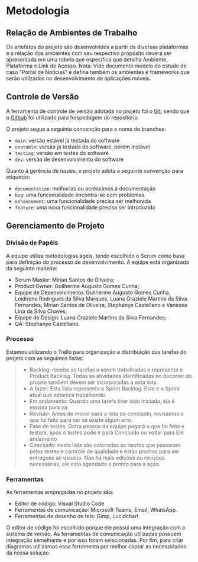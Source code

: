 
# Metodologia


## Relação de Ambientes de Trabalho

Os artefatos do projeto são desenvolvidos a partir de diversas plataformas e a relação dos ambientes com seu respectivo propósito deverá ser apresentada em uma tabela que especifica que detalha Ambiente, Plataforma e Link de Acesso. 
Nota: Vide documento modelo do estudo de caso "Portal de Notícias" e defina também os ambientes e frameworks que serão utilizados no desenvolvimento de aplicações móveis.

## Controle de Versão

A ferramenta de controle de versão adotada no projeto foi o
[Git](https://git-scm.com/), sendo que o [Github](https://github.com)
foi utilizado para hospedagem do repositório.

O projeto segue a seguinte convenção para o nome de branches:

- `main`: versão estável já testada do software
- `unstable`: versão já testada do software, porém instável
- `testing`: versão em testes do software
- `dev`: versão de desenvolvimento do software

Quanto à gerência de issues, o projeto adota a seguinte convenção para
etiquetas:

- `documentation`: melhorias ou acréscimos à documentação
- `bug`: uma funcionalidade encontra-se com problemas
- `enhancement`: uma funcionalidade precisa ser melhorada
- `feature`: uma nova funcionalidade precisa ser introduzida



## Gerenciamento de Projeto

### Divisão de Papéis

A equipe utiliza metodologias ágeis, tendo escolhido o Scrum como base para definição do processo de desenvolvimento. A equipe está organizada da seguinte maneira:
- Scrum Master: Mirian Santos de Oliveira;
- Product Owner: Guilherme Augusto Gomes Cunha;
- Equipe de Desenvolvimento: Guilherme Augusto Gomes Cunha, Leidirene Rodrigues da Silva Marques, Luana Graziele Martins da Silva Fernandes, Mirian Santos de Oliveira, Stephanye Castellano e Vanessa Lina da Silva Chaves;
- Equipe de Design: Luana Graziele Martins da Silva Fernandes;
- QA: Stephanye Castellano.


### Processo

Estamos utilizando o Trello para  organização  e  distribuição  das  tarefas  do  projeto com as seguintes listas:
> - Backlog: recebe as tarefas a serem trabalhadas e representa o Product Backlog. Todas as atividades identificadas no decorrer do projeto também devem ser incorporadas a esta lista.
> - A fazer: Esta lista representa o Sprint Backlog. Este é o Sprint atual que estamos trabalhando.
> - Em andamento: Quando uma tarefa tiver sido iniciada, ela é movida para cá. 
> - Revisão: Antes de mover para a lista de concluído, revisamos o que foi feito para ver se existe algum erro.
> - Fase de testes: Outra pessoa da equipe pegará o que foi feito e testará, após o testes pode ir para Concluído ou voltar para Em andamento
> - Concluído: nesta lista são colocadas as tarefas que passaram pelos testes e controle de qualidade e estão prontos para ser entregues ao usuário. Não há mais edições ou revisões necessárias, ele está agendado e pronto para a ação.


### Ferramentas

As ferramentas empregadas no projeto são:

- Editor de código: Visual Studio Code
- Ferramentas de comunicação: Microsoft Teams, Email, WhatsApp.
- Ferramentas de desenho de tela: Gimp, Lucidchart

O editor de código foi escolhido porque ele possui uma integração com o sistema de versão. As ferramentas de comunicação utilizadas possuem integração semelhante e por isso foram selecionadas. Por fim, para criar diagramas utilizamos essa ferramenta por melhor captar as necessidades da nossa solução.


